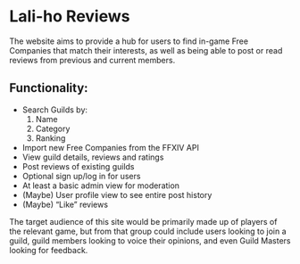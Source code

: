 # Lali-ho Reviews

The website aims to provide a hub for users to find in-game Free Companies that match their interests, as well as being able to post or read reviews from previous and current members.

## Functionality:
- Search Guilds by:
  1. Name
  2. Category
  3. Ranking
- Import new Free Companies from the FFXIV API
- View guild details, reviews and ratings
- Post reviews of existing guilds
- Optional sign up/log in for users
- At least a basic admin view for moderation
- (Maybe) User profile view to see entire post history
- (Maybe) “Like” reviews


The target audience of this site would be primarily made up of players of the relevant game, but from that group could include users looking to join a guild, guild members looking to voice their opinions, and even Guild Masters looking for feedback.
